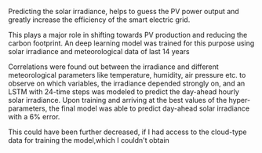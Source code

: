 Predicting the solar irradiance, helps to guess the PV power output and greatly
increase the efficiency of the smart electric grid.

This plays a major role in shifting towards PV production and reducing the carbon
footprint. An deep learning model was trained for this purpose using solar irradiance and
meteorological data of last 14 years

Correlations were found out between the irradiance and different meteorological
parameters like temperature, humidity, air pressure etc. to observe on which variables, the
irradiance depended strongly on, and an LSTM with 24-time steps was modeled to predict
the day-ahead hourly solar irradiance. Upon training and arriving at the best values of the hyper-parameters, the final model was
able to predict day-ahead solar irradiance with a 6% error.

This could have been further
decreased, if I had access to the cloud-type data for training the model,which I couldn't
obtain
